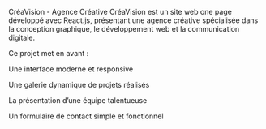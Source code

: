 CréaVision - Agence Créative
CréaVision est un site web one page développé avec React.js, présentant une agence créative spécialisée dans la conception graphique, le développement web et la communication digitale.

Ce projet met en avant :

Une interface moderne et responsive

Une galerie dynamique de projets réalisés

La présentation d’une équipe talentueuse

Un formulaire de contact simple et fonctionnel
